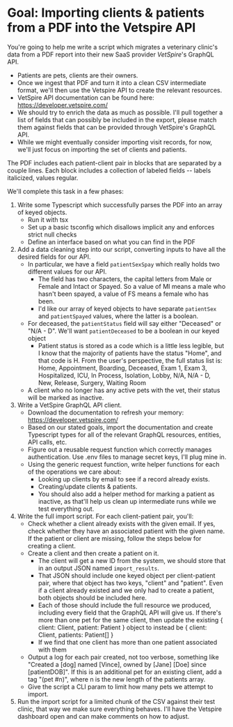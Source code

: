 # Goal: Importing clients & patients from a PDF into the Vetspire API

You're going to help me write a script which migrates a veterinary clinic's data from a PDF report into their new SaaS provider _VetSpire_'s GraphQL API.

- Patients are pets, clients are their owners.
- Once we ingest that PDF and turn it into a clean CSV intermediate format, we'll then use the Vetspire API to create the relevant resources.
- VetSpire API documentation can be found here: https://developer.vetspire.com/
- We should try to enrich the data as much as possible. I'll pull together a list of fields that can possibly be included in the export, please match them against fields that can be provided through VetSpire's GraphQL API.
- While we might eventually consider importing visit records, for now, we'll just focus on importing the set of clients and patients.

The PDF includes each patient-client pair in blocks that are separated by a couple lines. Each block includes a collection of labeled fields -- labels italicized, values regular.

We'll complete this task in a few phases:

1. Write some Typescript which successfully parses the PDF into an array of keyed objects.
   - Run it with tsx
   - Set up a basic tsconfig which disallows implicit any and enforces strict null checks
   - Define an interface based on what you can find in the PDF
2. Add a data cleaning step into our script, converting inputs to have all the desired fields for our API.
   - In particular, we have a field `patientSexSpay` which really holds two different values for our API.
     - The field has two characters, the capital letters from Male or Female and Intact or Spayed. So a value of MI means a male who hasn't been spayed, a value of FS means a female who has been.
     - I'd like our array of keyed objects to have separate `patientSex` and `patientSpayed` values, where the latter is a boolean.
   - For deceased, the `patientStatus` field will say either "Deceased" or "N/A - D". We'll want `patientDeceased` to be a boolean in our keyed object
     - Patient status is stored as a code which is a little less legible, but I know that the majority of patients have the status "Home", and that code is H. From the user's perspective, the full status list is: Home, Appointment, Boarding, Deceased, Exam 1, Exam 3, Hospitalized, ICU, In Process, Isolation, Lobby, N/A, N/A - D, New, Release, Surgery, Waiting Room
   - A client who no longer has any active pets with the vet, their status will be marked as inactive.
3. Write a VetSpire GraphQL API client.
   - Download the documentation to refresh your memory: https://developer.vetspire.com/
   - Based on our stated goals, import the documentation and create Typescript types for all of the relevant GraphQL resources, entities, API calls, etc.
   - Figure out a reusable request function which correctly manages authentication. Use .env files to manage secret keys, I'll plug mine in.
   - Using the generic request function, write helper functions for each of the operations we care about:
     - Looking up clients by email to see if a record already exists.
     - Creating/update clients & patients.
     - You should also add a helper method for marking a patient as inactive, as that'll help us clean up intermediate runs while we test everything out.
4. Write the full import script. For each client-patient pair, you'll:
   - Check whether a client already exists with the given email. If yes, check whether they have an associated patient with the given name. If the patient or client are missing, follow the steps below for creating a client.
   - Create a client and then create a patient on it.
     - The client will get a new ID from the system, we should store that in an output JSON named `import_results`.
     - That JSON should include one keyed object per client-patient pair, where that object has two keys, "client" and "patient". Even if a client already existed and we only had to create a patient, both objects should be included here.
     - Each of those should include the full resource we produced, including every field that the GraphQL API will give us. If there's more than one pet for the same client, then update the existing { client: Client, patient: Patient } object to instead be { client: Client, patients: Patient[] }
     - If we find that one client has more than one patient associated with them
   - Output a log for each pair created, not too verbose, something like "Created a [dog] named [Vince], owned by [Jane] [Doe] since [patientDOB]". If this is an additional pet for an existing client, add a tag "(pet #n)", where n is the new length of the patients array.
   - Give the script a CLI param to limit how many pets we attempt to import.
5. Run the import script for a limited chunk of the CSV against their test clinic, that way we make sure everything behaves. I'll have the Vetspire dashboard open and can make comments on how to adjust.
